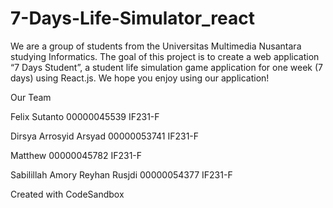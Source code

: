 # 7-Days-Life-Simulator_react

We are a group of students from the Universitas Multimedia Nusantara studying Informatics.
The goal of this project is to create a web application “7 Days Student”, a student life simulation game application for one week (7 days) using React.js.
We hope you enjoy using our application!

Our Team

Felix Sutanto
00000045539
IF231-F

Dirsya Arrosyid Arsyad
00000053741
IF231-F

Matthew
00000045782
IF231-F

Sabilillah Amory Reyhan Rusjdi
00000054377
IF231-F

Created with CodeSandbox
